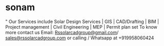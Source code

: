 # sonam
 " Our Services include Solar Design Services | GIS | CAD/Drafting | BIM | Project management | Civil Engineering | MEP | Permit plan set  To know more contact us Email: Rssolarcadgroup@gmail.com/ sales@rssolarcadgroup.com or calling / Whatsapp at +919958060424
